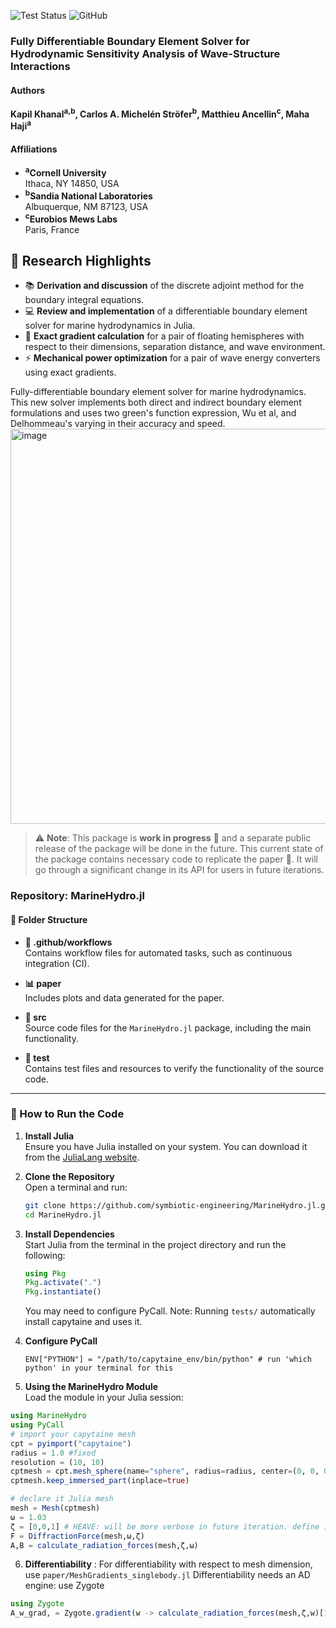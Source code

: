 ![Test Status](https://github.com/symbiotic-engineering/MarineHydro.jl/actions/workflows/run_tests.yml/badge.svg)
![GitHub](https://img.shields.io/github/license/symbiotic-engineering/MDOcean)

### Fully Differentiable Boundary Element Solver for Hydrodynamic Sensitivity Analysis of Wave-Structure Interactions

#### Authors

**Kapil Khanal<sup>a,b</sup>, Carlos A. Michelén Ströfer<sup>b</sup>, Matthieu Ancellin<sup>c</sup>, Maha Haji<sup>a</sup>**

#### Affiliations
- **<sup>a</sup>Cornell University**  
  Ithaca, NY 14850, USA
- **<sup>b</sup>Sandia National Laboratories**  
  Albuquerque, NM 87123, USA
- **<sup>c</sup>Eurobios Mews Labs**  
  Paris, France

## 🌟 Research Highlights

- 📚 **Derivation and discussion** of the discrete adjoint method for the boundary integral equations.
- 💻 **Review and implementation** of a differentiable boundary element solver for marine hydrodynamics in Julia.
- 🌊 **Exact gradient calculation** for a pair of floating hemispheres with respect to their dimensions, separation distance, and wave environment.
- ⚡ **Mechanical power optimization** for a pair of wave energy converters using exact gradients.



Fully-differentiable boundary element solver for marine hydrodynamics. This new solver implements both direct and indirect boundary element formulations and uses two green's function expression, Wu et al, and Delhommeau's varying in their accuracy and speed. 
<img width="632" alt="image" src="https://github.com/user-attachments/assets/16247838-770b-480d-9f2f-d4b0a02054bf" />


> ⚠️ **Note**: This package is **work in progress** 🚧 and a separate public release of the package will be done in the future. This current state of the package contains necessary code to replicate the paper 📄. It will go through a significant change in its API for users in future iterations.
>

### Repository: MarineHydro.jl

#### 📂 Folder Structure

- **📁 .github/workflows**  
  Contains workflow files for automated tasks, such as continuous integration (CI).

- **📊 paper**  
  Includes plots and data generated for the paper.

- **📜 src**  
  Source code files for the `MarineHydro.jl` package, including the main functionality.

- **🧪 test**  
  Contains test files and resources to verify the functionality of the source code.

---

### 🚀 How to Run the Code

1. **Install Julia**  
   Ensure you have Julia installed on your system. You can download it from the [JuliaLang website](https://julialang.org/downloads/).

2. **Clone the Repository**  
   Open a terminal and run:  
   ```bash
   git clone https://github.com/symbiotic-engineering/MarineHydro.jl.git
   cd MarineHydro.jl


3. **Install Dependencies**  
   Start Julia from the terminal in the project directory and run the following:  
   ```julia
   using Pkg
   Pkg.activate(".")
   Pkg.instantiate()
   ```
   You may need to configure PyCall. Note: Running `tests/` automatically install capytaine and uses it. 
4. **Configure PyCall**
   ```
   ENV["PYTHON"] = "/path/to/capytaine_env/bin/python" # run 'which python' in your terminal for this
   ```
  
6. **Using the MarineHydro Module**  
Load the module in your Julia session:  
```julia
using MarineHydro
using PyCall
# import your capytaine mesh
cpt = pyimport("capytaine")
radius = 1.0 #fixed
resolution = (10, 10)
cptmesh = cpt.mesh_sphere(name="sphere", radius=radius, center=(0, 0, 0), resolution=resolution) 
cptmesh.keep_immersed_part(inplace=true)

# declare it Julia mesh
mesh = Mesh(cptmesh)  
ω = 1.03
ζ = [0,0,1] # HEAVE: will be more verbose in future iteration. define it again even if defined in Capytaine.
F = DiffractionForce(mesh,ω,ζ)
A,B = calculate_radiation_forces(mesh,ζ,ω)
```

6. **Differentiability** :
For differentiability with respect to mesh dimension, use `paper/MeshGradients_singlebody.jl`
Differentiability needs an AD engine: use Zygote
```julia
using Zygote
A_w_grad, = Zygote.gradient(w -> calculate_radiation_forces(mesh,ζ,w)[1],ω)
```
